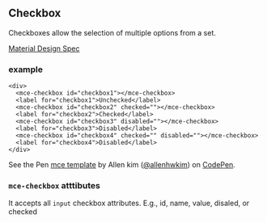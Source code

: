 <a name="Checkbox"></a>

## Checkbox
Checkboxes allow the selection of multiple options from a set.

[Material Design Spec](https://material.io/guidelines/components/selection-controls.html#)

### example
```
<div>
  <mce-checkbox id="checkbox1"></mce-checkbox>
  <label for="checkbox1">Unchecked</label>
  <mce-checkbox id="checkbox2" checked=""></mce-checkbox>
  <label for="checkbox2">Checked</label>
  <mce-checkbox id="checkbox3" disabled=""></mce-checkbox>
  <label for="checkbox3">Disabled</label>
  <mce-checkbox id="checkbox4" checked="" disabled=""></mce-checkbox>
  <label for="checkbox4">Disabled</label>
</div> 
```

<p data-height="300" data-theme-id="32189" data-slug-hash="BJmaeb" data-default-tab="html,result" data-user="allenhwkim" data-embed-version="2" data-pen-title="mce template" class="codepen">See the Pen <a href="https://codepen.io/allenhwkim/pen/PEJKKo/">mce template</a> by Allen kim (<a href="https://codepen.io/allenhwkim">@allenhwkim</a>) on <a href="https://codepen.io">CodePen</a>.</p>
<script async src="https://production-assets.codepen.io/assets/embed/ei.js"></script>

### `mce-checkbox` atttibutes
 It accepts all `input` checkbox attributes. E.g., id, name, value, disaled, or checked

